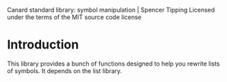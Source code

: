 Canard standard library: symbol manipulation | Spencer Tipping
Licensed under the terms of the MIT source code license

# Introduction

This library provides a bunch of functions designed to help you rewrite lists of symbols. It depends on the list library.